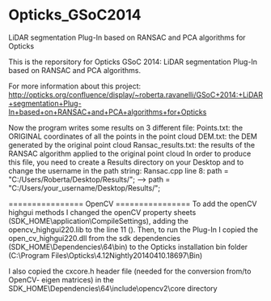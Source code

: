 Opticks_GSoC2014
================

LiDAR segmentation Plug-In based on RANSAC and PCA algorithms for Opticks

This is the reporsitory for Opticks GSoC 2014: LiDAR segmentation Plug-In based on RANSAC and PCA algorithms.

For more information about this project: http://opticks.org/confluence/display/~roberta.ravanelli/GSoC+2014:+LiDAR+segmentation+Plug-In+based+on+RANSAC+and+PCA+algorithms+for+Opticks

Now the program writes some results on 3 different file:
Points.txt: the  ORIGINAL coordinates of all the points in the point cloud
DEM.txt: the DEM generated by the original point cloud
Ransac_results.txt: the results of the RANSAC algorithm applied to the original point cloud
In order to produce this file, you need to create a Results directory on your Desktop and to change the username in the path string:
Ransac.cpp line 8: path = "C:/Users/Roberta/Desktop/Results/"; --> path = "C:/Users/your_username/Desktop/Results/";

================ OpenCV ================
To add the openCV highgui methods I changed the openCV property sheets (SDK_HOME\application\CompileSettings), adding the opencv_highgui220.lib to the line 11 (<AdditionalDependencies>).
Then, to run the Plug-In I copied the open_cv_highgui220.dll from the sdk dependencies (SDK_HOME\Dependencies\64\bin) to the Opticks installation bin folder (C:\Program Files\Opticks\4.12Nightly20140410.18697\Bin)

I also copied the cxcore.h header file (needed for the conversion from/to OpenCV- eigen matrices) in the SDK_HOME\Dependencies\64\include\opencv2\core directory